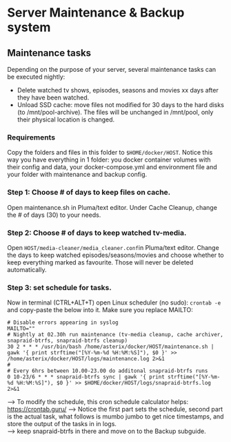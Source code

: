 # Server Maintenance & Backup system

## Maintenance tasks
Depending on the purpose of your server, several maintenance tasks can be executed nightly: 
- Delete watched tv shows, episodes, seasons and movies xx days after they have been watched. 
- Unload SSD cache: move files not modified for 30 days to the hard disks (to /mnt/pool-archive). The files will be unchanged in /mnt/pool, only their physical location is changed. 

### Requirements
Copy the folders and files in this folder to `$HOME/docker/HOST`. 
Notice this way you have everything in 1 folder: you docker container volumes with their config and data, your docker-compose.yml and environment file and your folder with maintenance and backup config. 

### Step 1: Choose # of days to keep files on cache.
Open maintenance.sh in Pluma/text editor. 
Under Cache Cleanup, change the # of days (30) to your needs. 

### Step 2: Choose # of days to keep watched tv-media.
Open `HOST/media-cleaner/media_cleaner.conf`in Pluma/text editor. 
Change the days to keep watched episodes/seasons/movies and choose whether to keep everything marked as favourite. Those will never be deleted automatically. 

### Step 3: set schedule for tasks.
Now in terminal (CTRL+ALT+T) open Linux scheduler (no sudo): `crontab -e` and copy-paste the below into it. Make sure you replace MAILTO: 
```
# Disable errors appearing in syslog
MAILTO=""
# Nightly at 02.30h run maintenance (tv-media cleanup, cache archiver, snapraid-btrfs, snapraid-btrfs cleanup)
30 2 * * * /usr/bin/bash /home/asterix/docker/HOST/maintenance.sh | gawk '{ print strftime("[%Y-%m-%d %H:%M:%S]"), $0 }' >> /home/asterix/docker/HOST/logs/maintenance.log 2>&1
#
# Every 6hrs between 10.00-23.00 do additonal snapraid-btrfs runs
0 10-23/6 * * * snapraid-btrfs sync | gawk '{ print strftime("[%Y-%m-%d %H:%M:%S]"), $0 }' >> $HOME/docker/HOST/logs/snapraid-btrfs.log 2>&1
```
--> To modify the schedule, this cron schedule calculator helps: https://crontab.guru/ 
--> Notice the first part sets the schedule, second part is the actual task, what follows is mumbo jumbo to get nice timestamps, and store the output of the tasks in in logs.  
--> keep snapraid-btrfs in there and move on to the Backup subguide. 
